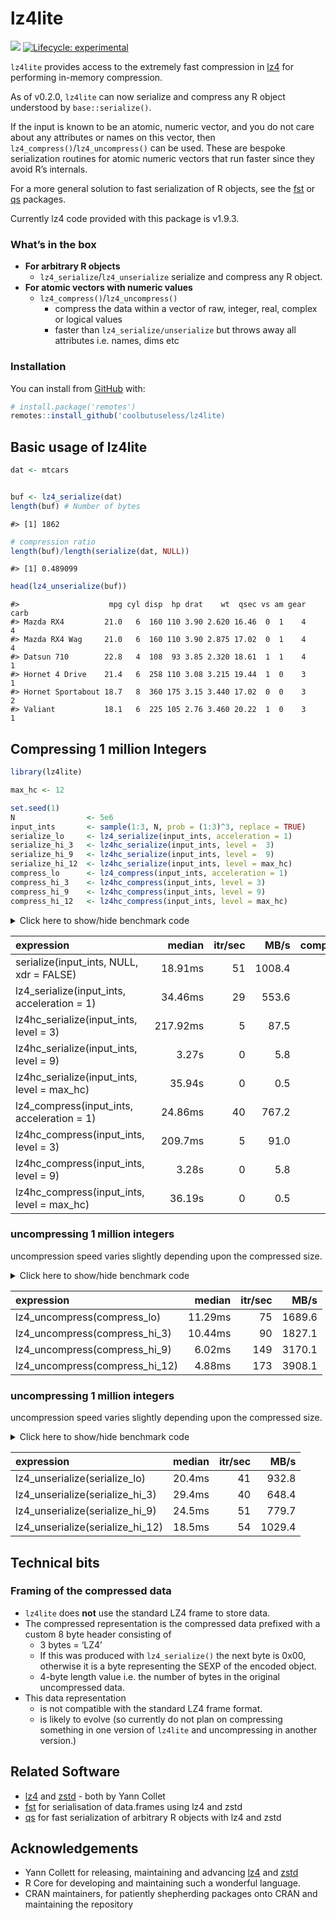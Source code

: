 
<!-- README.md is generated from README.Rmd. Please edit that file -->

# lz4lite

<!-- badges: start -->

![](https://img.shields.io/badge/cool-useless-green.svg) [![Lifecycle:
experimental](https://img.shields.io/badge/lifecycle-experimental-orange.svg)](https://www.tidyverse.org/lifecycle/#experimental)
<!-- badges: end -->

`lz4lite` provides access to the extremely fast compression in
[lz4](https://github.com/lz4/lz4) for performing in-memory compression.

As of v0.2.0, `lz4lite` can now serialize and compress any R object
understood by `base::serialize()`.

If the input is known to be an atomic, numeric vector, and you do not
care about any attributes or names on this vector, then
`lz4_compress()`/`lz4_uncompress()` can be used. These are bespoke
serialization routines for atomic numeric vectors that run faster since
they avoid R’s internals.

For a more general solution to fast serialization of R objects, see the
[fst](https://github.com/fstpackage/fst) or
[qs](https://cran.r-project.org/package=qs) packages.

Currently lz4 code provided with this package is v1.9.3.

### What’s in the box

  - **For arbitrary R objects**
      - `lz4_serialize`/`lz4_unserialize` serialize and compress any R
        object.
  - **For atomic vectors with numeric values**
      - `lz4_compress()`/`lz4_uncompress()`
          - compress the data within a vector of raw, integer, real,
            complex or logical values
          - faster than `lz4_serialize/unserialize` but throws away all
            attributes i.e. names, dims etc

### Installation

You can install from [GitHub](https://github.com/coolbutuseless/lz4lite)
with:

``` r
# install.package('remotes')
remotes::install_github('coolbutuseless/lz4lite)
```

## Basic usage of lz4lite

``` r
dat <- mtcars


buf <- lz4_serialize(dat)
length(buf) # Number of bytes
```

    #> [1] 1862

``` r
# compression ratio
length(buf)/length(serialize(dat, NULL))
```

    #> [1] 0.489099

``` r
head(lz4_unserialize(buf))
```

    #>                    mpg cyl disp  hp drat    wt  qsec vs am gear carb
    #> Mazda RX4         21.0   6  160 110 3.90 2.620 16.46  0  1    4    4
    #> Mazda RX4 Wag     21.0   6  160 110 3.90 2.875 17.02  0  1    4    4
    #> Datsun 710        22.8   4  108  93 3.85 2.320 18.61  1  1    4    1
    #> Hornet 4 Drive    21.4   6  258 110 3.08 3.215 19.44  1  0    3    1
    #> Hornet Sportabout 18.7   8  360 175 3.15 3.440 17.02  0  0    3    2
    #> Valiant           18.1   6  225 105 2.76 3.460 20.22  1  0    3    1

## Compressing 1 million Integers

``` r
library(lz4lite)

max_hc <- 12

set.seed(1)
N                <- 5e6
input_ints       <- sample(1:3, N, prob = (1:3)^3, replace = TRUE)
serialize_lo     <- lz4_serialize(input_ints, acceleration = 1)
serialize_hi_3   <- lz4hc_serialize(input_ints, level =  3)
serialize_hi_9   <- lz4hc_serialize(input_ints, level =  9)
serialize_hi_12  <- lz4hc_serialize(input_ints, level = max_hc)
compress_lo      <- lz4_compress(input_ints, acceleration = 1)
compress_hi_3    <- lz4hc_compress(input_ints, level = 3)
compress_hi_9    <- lz4hc_compress(input_ints, level = 9)
compress_hi_12   <- lz4hc_compress(input_ints, level = max_hc)
```

<details>

<summary> Click here to show/hide benchmark code </summary>

``` r
library(lz4lite)

res <- bench::mark(
  serialize(input_ints, NULL, xdr = FALSE),
  lz4_serialize(input_ints, acceleration = 1),
  lz4hc_serialize(input_ints, level =  3),
  lz4hc_serialize(input_ints, level =  9),
  lz4hc_serialize(input_ints, level = max_hc),
  lz4_compress (input_ints, acceleration = 1),
  lz4hc_compress (input_ints, level =  3),
  lz4hc_compress (input_ints, level =  9),
  lz4hc_compress (input_ints, level = max_hc),
  check = FALSE
)
```

</details>

| expression                                     |   median | itr/sec |   MB/s | compression\_ratio |
| :--------------------------------------------- | -------: | ------: | -----: | -----------------: |
| serialize(input\_ints, NULL, xdr = FALSE)      |  18.91ms |      51 | 1008.4 |              1.000 |
| lz4\_serialize(input\_ints, acceleration = 1)  |  34.46ms |      29 |  553.6 |              0.222 |
| lz4hc\_serialize(input\_ints, level = 3)       | 217.92ms |       5 |   87.5 |              0.155 |
| lz4hc\_serialize(input\_ints, level = 9)       |    3.27s |       0 |    5.8 |              0.088 |
| lz4hc\_serialize(input\_ints, level = max\_hc) |   35.94s |       0 |    0.5 |              0.063 |
| lz4\_compress(input\_ints, acceleration = 1)   |  24.86ms |      40 |  767.2 |              0.222 |
| lz4hc\_compress(input\_ints, level = 3)        |  209.7ms |       5 |   91.0 |              0.155 |
| lz4hc\_compress(input\_ints, level = 9)        |    3.28s |       0 |    5.8 |              0.088 |
| lz4hc\_compress(input\_ints, level = max\_hc)  |   36.19s |       0 |    0.5 |              0.063 |

### uncompressing 1 million integers

uncompression speed varies slightly depending upon the compressed size.

<details>

<summary> Click here to show/hide benchmark code </summary>

``` r
res <- bench::mark(
  lz4_uncompress(compress_lo),
  lz4_uncompress(compress_hi_3),
  lz4_uncompress(compress_hi_9),
  lz4_uncompress(compress_hi_12)
)
```

</details>

| expression                        |  median | itr/sec |   MB/s |
| :-------------------------------- | ------: | ------: | -----: |
| lz4\_uncompress(compress\_lo)     | 11.29ms |      75 | 1689.6 |
| lz4\_uncompress(compress\_hi\_3)  | 10.44ms |      90 | 1827.1 |
| lz4\_uncompress(compress\_hi\_9)  |  6.02ms |     149 | 3170.1 |
| lz4\_uncompress(compress\_hi\_12) |  4.88ms |     173 | 3908.1 |

### uncompressing 1 million integers

uncompression speed varies slightly depending upon the compressed size.

<details>

<summary> Click here to show/hide benchmark code </summary>

``` r
res <- bench::mark(
  lz4_unserialize(serialize_lo),
  lz4_unserialize(serialize_hi_3),
  lz4_unserialize(serialize_hi_9),
  lz4_unserialize(serialize_hi_12)
)
```

</details>

| expression                          | median | itr/sec |   MB/s |
| :---------------------------------- | -----: | ------: | -----: |
| lz4\_unserialize(serialize\_lo)     | 20.4ms |      41 |  932.8 |
| lz4\_unserialize(serialize\_hi\_3)  | 29.4ms |      40 |  648.4 |
| lz4\_unserialize(serialize\_hi\_9)  | 24.5ms |      51 |  779.7 |
| lz4\_unserialize(serialize\_hi\_12) | 18.5ms |      54 | 1029.4 |

## Technical bits

### Framing of the compressed data

  - `lz4lite` does **not** use the standard LZ4 frame to store data.
  - The compressed representation is the compressed data prefixed with a
    custom 8 byte header consisting of
      - 3 bytes = ‘LZ4’
      - If this was produced with `lz4_serialize()` the next byte is
        0x00, otherwise it is a byte representing the SEXP of the
        encoded object.
      - 4-byte length value i.e. the number of bytes in the original
        uncompressed data.
  - This data representation
      - is not compatible with the standard LZ4 frame format.
      - is likely to evolve (so currently do not plan on compressing
        something in one version of `lz4lite` and uncompressing in
        another version.)

## Related Software

  - [lz4](https://github.com/lz4/lz4) and
    [zstd](https://github.com/facebook/zstd) - both by Yann Collet
  - [fst](https://github.com/fstpackage/fst) for serialisation of
    data.frames using lz4 and zstd
  - [qs](https://cran.r-project.org/package=qs) for fast serialization
    of arbitrary R objects with lz4 and zstd

## Acknowledgements

  - Yann Collett for releasing, maintaining and advancing
    [lz4](https://github.com/lz4/lz4) and
    [zstd](https://github.com/facebook/zstd)
  - R Core for developing and maintaining such a wonderful language.
  - CRAN maintainers, for patiently shepherding packages onto CRAN and
    maintaining the repository
